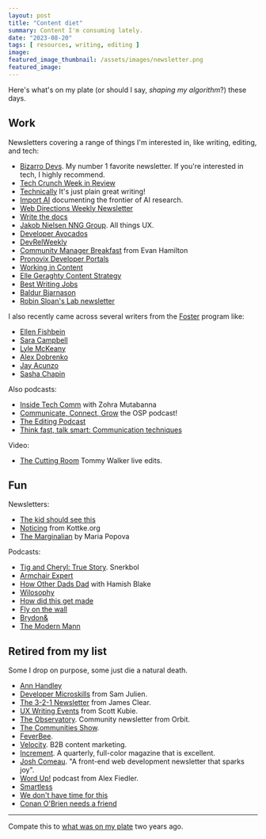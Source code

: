 ```yaml
---
layout: post
title: "Content diet"
summary: Content I'm consuming lately.
date: "2023-08-20"
tags: [ resources, writing, editing ]
image: 
featured_image_thumbnail: /assets/images/newsletter.png
featured_image: 
---
```


Here's what's on my plate (or should I say, _shaping my algorithm_?) these days. 

## Work 

Newsletters covering a range of things I'm interested in, like writing, editing, and tech:

* [Bizarro Devs](https://bizzarodevs.com/issues/). My number 1 favorite newsletter. If you're interested in tech, I highly recommend.
* [Tech Crunch Week in Review](https://techcrunch.com/tag/week-in-review-newsletter/)
* [Technically](https://technically.substack.com/) It's just plain great writing!
* [Import AI](https://importai.substack.com/) documenting the frontier of AI research.
* [Web Directions Weekly Newsletter](https://webdirections.org/)
* [Write the docs](https://www.writethedocs.org/newsletter/)
* [Jakob Nielsen NNG Group](https://www.nngroup.com/articles/subscribe/). All things UX.
* [Developer Avocados](https://tinyletter.com/developeravocados)
* [DevRelWeekly](https://devrelweekly.com/ )
* [Community Manager Breakfast](http://www.evanhamilton.com/community-manager-breakfast/) from Evan Hamilton
* [Pronovix Developer Portals](https://pronovix.com/developer-portals-newsletter)
* [Working in Content](https://workingincontent.com/newsletter)
* [Elle Geraghty Content Strategy](https://www.ellegeraghty.com/)
* [Best Writing Jobs](https://bestwriting.com/#jobs-newsletter)
* [Baldur Bjarnason](https://www.baldurbjarnason.com/)
* [Robin Sloan's Lab newsletter](https://www.robinsloan.com/lab/)

I also recently came across several writers from the [Foster](https://flicstar.com/taw-foster) program like:

* [Ellen Fishbein](https://www.ellenrhymes.com/)
* [Sara Campbell](https://tinyrevolutions.substack.com/)
* [Lyle McKeany](https://substack.com/@lyle)
* [Alex Dobrenko](https://substack.com/@alexdobrenko)
* [Jay Acunzo](https://jayacunzo.com/)
* [Sasha Chapin](https://sashachapin.substack.com/)

Also podcasts:

* [Inside Tech Comm](https://www.insidetechcomm.show/1728253) with Zohra Mutabanna
* [Communicate, Connect, Grow](https://open.spotify.com/show/3JRgwdSRC8knAdkMrU6jOb?si=353ef2eedf044c0c) the OSP podcast!
* [The Editing Podcast](https://open.spotify.com/show/2heBPJZcR12cG059rL3G4Z?si=34ff4e9b815d4e1b)
* [Think fast, talk smart: Communication techniques](https://open.spotify.com/show/6ll0MwobDt1JW9gYaOONEo?si=8d85a765716d4101)

Video:
* [The Cutting Room](https://www.thecontentstudio.com/the-cutting-room/) Tommy Walker live edits.

## Fun

Newsletters:

* [The kid should see this](https://thekidshouldseethis.com/)
* [Noticing](https://kottke.org/newsletter/) from Kottke.org
* [The Marginalian](https://www.themarginalian.org/newsletter/) by Maria Popova

 Podcasts:
 
* [Tig and Cheryl: True Story](https://open.spotify.com/show/5xOrrAqR7PfK2GMg8O3arM?si=6c0dabfb38714225). Snerkbol
* [Armchair Expert](https://open.spotify.com/show/6kAsbP8pxwaU2kPibKTuHE?si=52763e33ab8c4663)
* [How Other Dads Dad](https://open.spotify.com/show/32MkoyOu9jntM5MTRVSldl?si=1150ad24638b4f9e) with Hamish Blake
* [Wilosophy](https://open.spotify.com/show/7jVR0NI17dHOyaApdvTWpQ?si=291759c77bb64d47)
* [How did this get made](https://open.spotify.com/show/7imJ7yoSPaYJGZtxH1EFve?si=d6a1ee008dd34980)
* [Fly on the wall](https://open.spotify.com/show/5mJq4a7j3fkJ6bJEVZL6zk?si=d312c00d684a49a9)
* [Brydon&](https://open.spotify.com/show/3OcTTmr7iulkTCddZv2k4x?si=a425d052069d4b93)
* [The Modern Mann](https://open.spotify.com/show/0qAp2hbQqWkVFCeq15GQuP?si=67f805d35ef54efd)


## Retired from my list

Some I drop on purpose, some just die a natural death.

* [Ann Handley](https://annhandley.com/newsletter/)
* [Developer Microskills](https://developermicroskills.com/) from Sam Julien. 
* [The 3-2-1 Newsletter](https://jamesclear.com/3-2-1) from James Clear.
* [UX Writing Events](https://www.uxwritingevents.com/ ) from Scott Kubie.
* [The Observatory](https://orbit.love/blog). Community newsletter from Orbit.
* [The Communities Show](https://www.communities.show/). 
* [FeverBee](https://www.feverbee.com/richs-blog/). 
* [Velocity](https://velocitypartners.com/blog/). B2B content marketing. 
* [Increment](https://store.increment.com/products/increment-subscription). A quarterly, full-color magazine that is excellent.
* [Josh Comeau](https://www.joshwcomeau.com/). "A front-end web development newsletter that sparks joy".
* [Word Up!](https://open.spotify.com/show/6kfqhXUS7SdpiP1CdHnoUA) podcast from Alex Fiedler. 
* [Smartless](https://open.spotify.com/show/0Yzd0g8NYmn27k2HFNplv7?si=e52dd3edbfe2481f)
* [We don't have time for this](https://open.spotify.com/show/1kGC1I1xEJiom7tqRLUKnJ?si=93f7b059d06e4921)
* [Conan O'Brien needs a friend](https://open.spotify.com/show/3u26tlz7A3WyWRtXliX9a9?si=3f3e6249c6894e1a)

----

Compate this to [what was on my plate](https://flicstar.com/newsletters-i-follow) two years ago.
